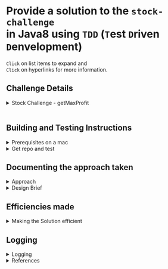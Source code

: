 # Provide a solution to the `stock-challenge`<br/> in Java8 using `TDD` (`T`est `D`riven `D`envelopment)

`Click` on list items to expand and<br/>
`Click` on hyperlinks for more information.

## Challenge Details

<details><summary>Stock Challenge - getMaxProfit</summary>
<br/>
This technical challenge is as much about clean, simple solution and code as it is about problem solving.
<br/>
<br/>
Suppose we could access yesterday's stock prices as a list, where:
<br/>
<br/>
The indices are the time in minutes past trade opening time, which was 10:00am local time.
The values are the price in dollars of the stock at that time.

So if the stock cost `$5` at `11:00am`, `stock_prices_yesterday[60] = 5`.

<br/>
Write an efficient function that takes an array of stock prices and returns the best profit could have been made from 1 purchase and 1 sale of 1 stock.

For example:

```java
int[] stockPrices = {10, 7, 5, 8, 11, 9};

Assert.assertEquals (6, getMaxProfit(stockPrices)); // returns 6 (buy at $5 sell at $11)
```

You must buy before you sell. You may not buy and sell in the same time step (at least 1 minute must pass).

Expectations

- Implement a solution in Java.
- Prove it works by creating unit tests that test the possible scenarios that the numbers could present.
- Include any comments that you think will be relevant to provide any context around the approach taken / solution developed.

</details>
<br/>

## Building and Testing Instructions

<details><summary>Prerequisites on a mac</summary>
<br/>

- Java 8 sdk
- Maven 3

```bash
$ java -version
java version "1.8.0_251"
Java(TM) SE Runtime Environment (build 1.8.0_251-b08)
Java HotSpot(TM) 64-Bit Server VM (build 25.251-b08, mixed mode)

$ export JAVA_HOME=`/usr/libexec/java_home -v "1.8*"`

$ mvn -v
Apache Maven 3.6.3 (cecedd343002696d0abb50b32b541b8a6ba2883f)
Maven home: /usr/local/Cellar/maven/3.6.3_1/libexec
Java version: 1.8.0_261, vendor: Oracle Corporation, runtime: /Library/Java/JavaVirtualMachines/jdk1.8.0_261.jdk/Contents/Home/jre
Default locale: en_AU, platform encoding: UTF-8
OS name: "mac os x", version: "10.15.4", arch: "x86_64", family: "mac"
```

- References
  - [Download latest java 8 sdk (jdk-8u261-macosx-x64.dmg)](https://www.oracle.com/au/java/technologies/javase/javase-jdk8-downloads.html)
  - [Installing Apache Maven](https://maven.apache.org/install.html)

</details>

<details><summary>Get repo and test</summary>

- Clone repository
- Maven package to build, package and test

```bash
$ git clone https://github.com/shawfire/stock-challenge.git

$ cd stock-challenge

$ mvn test
[INFO] Scanning for projects...
[INFO]
[INFO] ----------------< net.shawfire.stocks:stock-challenge >-----------------
[INFO] Building stock-challenge 1.0
[INFO] --------------------------------[ jar ]---------------------------------
[INFO]
[INFO] --- maven-resources-plugin:2.6:resources (default-resources) @ stock-challenge ---
[INFO] Using 'UTF-8' encoding to copy filtered resources.
[INFO] Copying 2 resources
[INFO]
[INFO] --- maven-compiler-plugin:3.8.1:compile (default-compile) @ stock-challenge ---
[INFO] Changes detected - recompiling the module!
[INFO] Compiling 1 source file to /Users/johnshaw/dev/stock-challenge/target/classes
[INFO]
[INFO] --- maven-resources-plugin:2.6:testResources (default-testResources) @ stock-challenge ---
[INFO] Using 'UTF-8' encoding to copy filtered resources.
[INFO] Copying 2 resources
[INFO]
[INFO] --- maven-compiler-plugin:3.8.1:testCompile (default-testCompile) @ stock-challenge ---
[INFO] Changes detected - recompiling the module!
[INFO] Compiling 1 source file to /Users/johnshaw/dev/stock-challenge/target/test-classes
[INFO]
[INFO] --- maven-surefire-plugin:2.12.4:test (default-test) @ stock-challenge ---
[INFO] Surefire report directory: /Users/johnshaw/dev/stock-challenge/target/surefire-reports

-------------------------------------------------------
 T E S T S
-------------------------------------------------------
Running net.shawfire.stocks.StockUtilsTest
0    [main] INFO  net.shawfire.stocks.StockUtils  - getMaxProfit([10, 7, 5, 8, 11, 9])
1    [main] INFO  net.shawfire.stocks.StockUtils  - getMaxProfit maxProfit: 6
getMaxProfit time for 0.1M data set: PT0.015667S
28   [main] INFO  net.shawfire.stocks.StockUtils  - getMaxProfit([2, 2, 3, 2, 3, 15, 41, 23, 44, 44, 42, 1, 44])
28   [main] INFO  net.shawfire.stocks.StockUtils  - getMaxProfit maxProfit: 42
29   [main] INFO  net.shawfire.stocks.StockUtils  - getMaxProfit([2, 1, 3, 2, 3])
30   [main] INFO  net.shawfire.stocks.StockUtils  - getMaxProfit maxProfit: 2
32   [main] INFO  net.shawfire.stocks.StockUtils  - getMaxProfit([10, 7, 5])
32   [main] INFO  net.shawfire.stocks.StockUtils  - getMaxProfit maxProfit: -5
34   [main] INFO  net.shawfire.stocks.StockUtils  - getMaxProfit([1, 2, 3, 3])
35   [main] INFO  net.shawfire.stocks.StockUtils  - getMaxProfit maxProfit: 2
37   [main] INFO  net.shawfire.stocks.StockUtils  - getMaxProfit([1, 2, 3, 4])
37   [main] INFO  net.shawfire.stocks.StockUtils  - getMaxProfit maxProfit: 3
38   [main] INFO  net.shawfire.stocks.StockUtils  - getMaxProfit([10, 7, 5, 8])
38   [main] INFO  net.shawfire.stocks.StockUtils  - getMaxProfit maxProfit: 1
39   [main] INFO  net.shawfire.stocks.StockUtils  - getMaxProfit([0, 7])
39   [main] ERROR net.shawfire.stocks.StockUtils  - There must be at least three elements in the array in order to calculate a profit.
Tests run: 9, Failures: 0, Errors: 0, Skipped: 0, Time elapsed: 0.226 sec

Results :

Tests run: 9, Failures: 0, Errors: 0, Skipped: 0

[INFO] ------------------------------------------------------------------------
[INFO] BUILD SUCCESS
[INFO] ------------------------------------------------------------------------
[INFO] Total time:  2.799 s
[INFO] Finished at: 2020-09-15T08:16:20+10:00
[INFO] ------------------------------------------------------------------------
```

</details>

## Documenting the approach taken

<details><summary>Approach</summary>

- Used a `TDD` (`T`est `D`riven `D`esign) Approach within IntelliJ IDEA
- Used `Java 8` and `Junit 4`
- Used Maven directory structure and a `pom.xml` to support command line build and test.
- Each feature and capability has a corresponding test due to the `TDD` approach that has been followed.
</details>

<details><summary>Design Brief</summary>

Find the maximum profit given a list of consecutive stock prices.

- Each element in the stockPrices array represents the dollar value at 10am plus the index value.
- The profit can only be calculated when the buy and sell are separated by more than one minute.
- The profit can't be calculated from consecutive stock prices.
- There must be a minimum of 3 values in the array in order to calculate a profit.

</details>

## Efficiencies made

<details><summary>Making the Solution efficient</summary>

- By finding the next buy stockPrice that is less than the last stockPrice used to calculate the last maxProfit. The efficiency gained was a timing of 0.059 seconds
  as apposed to 4.454 seconds for the initial version for a data set of 100,000 prices.
- By finding the next sell price that is higher than the last stockPrice used to calculate the last maxProfit. The efficiency gained was a timing of 0.0254 seconds as apposed to the above timing on a set of 100,000 prices.
- By reusing the maxSalePrice while it is still current when the maxBuyPrice has changed. The efficiency gained was a timing of 0.0025 seconds as apposed to the above timing on a set of 100,000 prices.

</details>

## Logging

<details><summary>Logging</summary>

- Added logging for monitoring.
- Change logging for tests in `src/test/resources/log4j.properties`
- The logging slows down the benchmark to `0.0156`. Which is still lower than all the timing; except for the last efficiency that was made (which was `0.0025`). Apart from monitoring logging is great aid for performance tuning based analysis of the logs.
- The benchmark test switches logging to `ERROR`, then restores the logger level.

```bash
# Set root logger level to INFO, DEBUG or ERROR and its only appender to A1.
log4j.rootLogger=INFO, A1
```

</details>

<details><summary>References</summary>

- [junit4 docs](https://junit.org/junit4/)
</details>
